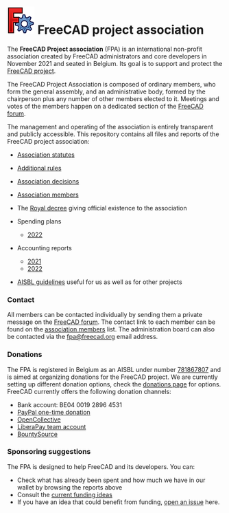 # <img src="images/freecad.svg" style="zoom:50%;" /> FreeCAD project association



The **FreeCAD Project association** (FPA) is an international non-profit association created by FreeCAD administrators and core developers in November 2021 and seated in Belgium. Its goal is to support and protect the [FreeCAD project](https://freecad.org). 

The FreeCAD Project Association is composed of ordinary members, who form the general assembly, and an administrative body,  formed by the chairperson plus any number of other members elected to it. Meetings and votes of the members happen on a dedicated section of the [FreeCAD forum](https://forum.freecad.org).

The management and operating of the association is entirely transparent and publicly accessible. This repository contains all files and reports of the FreeCAD project association:

* [Association statutes](statutes.md)
* [Additional rules](rules.md)
* [Association decisions](decisions.md)
* [Association members](roster.md)
* The [Royal decree](royal_decree.pdf) giving official existence to the association
* Spending plans
    * [2022](budgets/2022.md)

* Accounting reports
    * [2021](reports/2021.md)
    * [2022](reports/2022.md)
* [AISBL guidelines](aisbl_guide.md) useful for us as well as for other projects



### Contact

All members can be contacted individually by sending them a private message on the [FreeCAD forum](https://forum.freecad.org). The contact link to each member can be found on the [association members](roster.md) list. The administration board can also be contacted via the fpa@freecad.org email address. 



### Donations

The FPA is registered in Belgium as an AISBL under number [781867807](https://kbopub.economie.fgov.be/kbopub/toonondernemingps.html?lang=en&ondernemingsnummer=781867807) and is aimed at organizing donations for the FreeCAD project. We are currently setting up different donation options, check the [donations page](https://wiki.freecadweb.org/Donate) for options. FreeCAD currently offers the following donation channels:

* Bank account: BE04 0019 2896 4531
* [PayPal one-time donation](https://www.paypal.com/donate/?hosted_button_id=XUHSYF99855RA)
* [OpenCollective](https://opencollective.com/freecad)
* [LiberaPay team account](https://liberapay.com/FreeCAD/)
* [BountySource](https://salt.bountysource.com/teams/freecad)



### Sponsoring suggestions

The FPA is designed to help FreeCAD and its developers. You can:

* Check what has already been spent and how much we have in our wallet by browsing the reports above
* Consult the [current funding ideas](https://github.com/FreeCAD/FPA/issues)
* If you have an idea that could benefit from funding, [open an issue](https://github.com/FreeCAD/FPA/issues) here.
